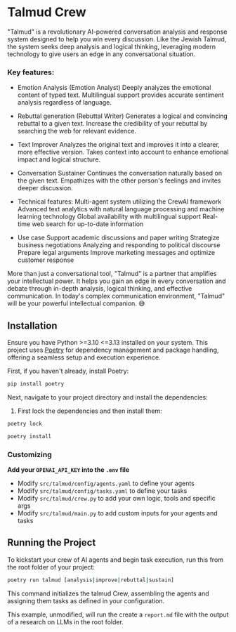 # Talmud Crew

"Talmud" is a revolutionary AI-powered conversation analysis and response system designed to help you win every discussion. Like the Jewish Talmud, the system seeks deep analysis and logical thinking, leveraging modern technology to give users an edge in any conversational situation.

### Key features:
* Emotion Analysis (Emotion Analyst)
Deeply analyzes the emotional content of typed text.
Multilingual support provides accurate sentiment analysis regardless of language.

* Rebuttal generation (Rebuttal Writer)
Generates a logical and convincing rebuttal to a given text.
Increase the credibility of your rebuttal by searching the web for relevant evidence.


* Text Improver
Analyzes the original text and improves it into a clearer, more effective version.
Takes context into account to enhance emotional impact and logical structure.


* Conversation Sustainer
Continues the conversation naturally based on the given text.
Empathizes with the other person's feelings and invites deeper discussion.



* Technical features:
Multi-agent system utilizing the CrewAI framework
Advanced text analytics with natural language processing and machine learning technology
Global availability with multilingual support
Real-time web search for up-to-date information


* Use case
Support academic discussions and paper writing
Strategize business negotiations
Analyzing and responding to political discourse
Prepare legal arguments
Improve marketing messages and optimize customer response

More than just a conversational tool, "Talmud" is a partner that amplifies your intellectual power. It helps you gain an edge in every conversation and debate through in-depth analysis, logical thinking, and effective communication. In today's complex communication environment, "Talmud" will be your powerful intellectual companion. 😅

## Installation

Ensure you have Python >=3.10 <=3.13 installed on your system. This project uses [Poetry](https://python-poetry.org/) for dependency management and package handling, offering a seamless setup and execution experience.

First, if you haven't already, install Poetry:

```bash
pip install poetry
```

Next, navigate to your project directory and install the dependencies:

1. First lock the dependencies and then install them:

```bash
poetry lock
```

```bash
poetry install
```

### Customizing

**Add your `OPENAI_API_KEY` into the `.env` file**

- Modify `src/talmud/config/agents.yaml` to define your agents
- Modify `src/talmud/config/tasks.yaml` to define your tasks
- Modify `src/talmud/crew.py` to add your own logic, tools and specific args
- Modify `src/talmud/main.py` to add custom inputs for your agents and tasks

## Running the Project

To kickstart your crew of AI agents and begin task execution, run this from the root folder of your project:

```bash
poetry run talmud [analysis|improve|rebuttal|sustain]
```

This command initializes the talmud Crew, assembling the agents and assigning them tasks as defined in your configuration.

This example, unmodified, will run the create a `report.md` file with the output of a research on LLMs in the root folder.

